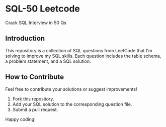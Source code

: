 


# SQL-50 Leetcode
Crack SQL Interview in 50 Qs


## Introduction
This repository is a collection of SQL questions from LeetCode that I'm solving to improve my SQL skills. Each question includes the table schema, a problem statement, and a SQL solution.


## How to Contribute
Feel free to contribute your solutions or suggest improvements! 
1. Fork this repository.
2. Add your SQL solution to the corresponding question file.
3. Submit a pull request.

Happy coding!
